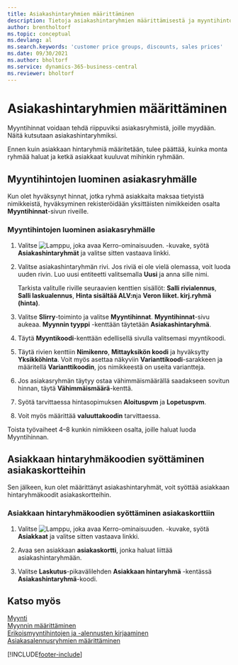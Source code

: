 ```yaml
---
title: Asiakashintaryhmien määrittäminen
description: Tietoja asiakashintaryhmien määrittämisestä ja myyntihintojen luomisesta näille ryhmille.
author: brentholtorf
ms.topic: conceptual
ms.devlang: al
ms.search.keywords: 'customer price groups, discounts, sales prices'
ms.date: 09/30/2021
ms.author: bholtorf
ms.service: dynamics-365-business-central
ms.reviewer: bholtorf
---
```


# <a name="set-up-customer-price-groups"></a>Asiakashintaryhmien määrittäminen
  
Myyntihinnat voidaan tehdä riippuviksi asiakasryhmistä, joille myydään. Näitä kutsutaan asiakashintaryhmiksi.

Ennen kuin asiakkaan hintaryhmiä määritetään, tulee päättää, kuinka monta ryhmää haluat ja ketkä asiakkaat kuuluvat mihinkin ryhmään.  

## <a name="how-to-create-sales-prices-for-a-group-of-customers"></a>Myyntihintojen luominen asiakasryhmälle

Kun olet hyväksynyt hinnat, jotka ryhmä asiakkaita maksaa tietyistä nimikkeistä, hyväksyminen rekisteröidään yksittäisten nimikkeiden osalta **Myyntihinnat**-sivun riveille.

### <a name="to-create-sales-prices-for-a-group-of-customers"></a>Myyntihintojen luominen asiakasryhmälle

1. Valitse ![Lamppu, joka avaa Kerro-ominaisuuden.](media/ui-search/search_small.png "Kerro, mitä haluat tehdä") -kuvake, syötä **Asiakashintaryhmät** ja valitse sitten vastaava linkki.  

2. Valitse asiakashintaryhmän rivi. Jos riviä ei ole vielä olemassa, voit luoda uuden rivin. Luo uusi entiteetti valitsemalla **Uusi** ja anna sille nimi.  
    
    Tarkista valitulle riville seuraavien kenttien sisällöt: **Salli rivialennus**, **Salli laskualennus**, **Hinta sisältää ALV:n**ja **Veron liiket. kirj.ryhmä (hinta)**. 
  
3. Valitse **SIirry**-toiminto ja valitse **Myyntihinnat**. **Myyntihinnat**-sivu aukeaa. **Myynnin tyyppi** -kenttään täytetään **Asiakashintaryhmä**.  
  
4. Täytä **Myyntikoodi**-kenttään edellisellä sivulla valitsemasi myyntikoodi.  
  
5. Täytä rivien kenttiin **Nimikenro**, **Mittayksikön koodi** ja hyväksytty **Yksikköhinta**. Voit myös asettaa näkyviin **Varianttikoodi**-sarakkeen ja määritellä **Varianttikoodin**, jos nimikkeestä on useita variantteja.  
  
6. Jos asiakasryhmän täytyy ostaa vähimmäismäärällä saadakseen sovitun hinnan, täytä **Vähimmäismäärä**-kenttä.  

7. Syötä tarvittaessa hintasopimuksen **Aloituspvm** ja **Lopetuspvm**.  
  
8. Voit myös määrittää **valuuttakoodin** tarvittaessa.

Toista työvaiheet 4–8 kunkin nimikkeen osalta, joille haluat luoda Myyntihinnan.

## <a name="how-to-enter-customer-price-group-codes-on-customer-cards"></a>Asiakkaan hintaryhmäkoodien syöttäminen asiakaskortteihin

Sen jälkeen, kun olet määrittänyt asiakashintaryhmät, voit syöttää asiakkaan hintaryhmäkoodit asiakaskortteihin.

### <a name="to-enter-customer-price-group-codes-on-a-customer-card"></a>Asiakkaan hintaryhmäkoodien syöttäminen asiakaskorttiin

1. Valitse ![Lamppu, joka avaa Kerro-ominaisuuden.](media/ui-search/search_small.png "Kerro, mitä haluat tehdä") -kuvake, syötä **Asiakkaat** ja valitse sitten vastaava linkki.  

2. Avaa sen asiakkaan **asiakaskortti**, jonka haluat liittää asiakashintaryhmään.  

3. Valitse **Laskutus**-pikavälilehden **Asiakkaan hintaryhmä** -kentässä **Asiakashintaryhmä**-koodi.  


## <a name="see-also"></a>Katso myös

[Myynti](sales-manage-sales.md)  
[Myynnin määrittäminen](sales-setup-sales.md)  
[Erikoismyyntihintojen ja -alennusten kirjaaminen](sales-how-record-sales-price-discount-payment-agreements.md)  
[Asiakasalennusryhmien määrittäminen](sales-how-to-set-up-customer-discount-groups.md)  

[!INCLUDE[footer-include](includes/footer-banner.md)]
